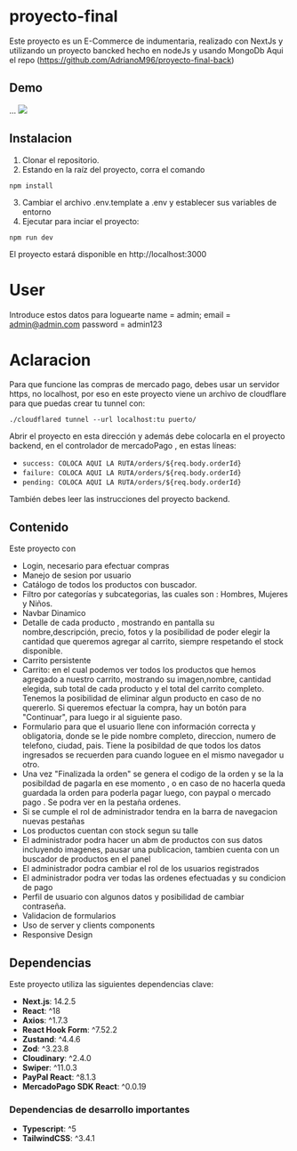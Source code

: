 # proyecto-final
Este proyecto es un E-Commerce de indumentaria, realizado con NextJs y utilizando un proyecto bancked hecho en nodeJs y usando MongoDb
Aqui el repo (https://github.com/AdrianoM96/proyecto-final-back)

## Demo
 ... ![](./src/assets/gif/demo.gif)

## Instalacion
1) Clonar el repositorio.
2) Estando en la raíz del proyecto, corra el comando
```
npm install
```
3) Cambiar el archivo .env.template a .env y establecer sus variables de entorno
4) Ejecutar para inciar el proyecto:
```
npm run dev
``` 
El proyecto estará disponible en http://localhost:3000

# User
Introduce estos datos para loguearte
    name = admin;
    email = admin@admin.com
    password = admin123

# Aclaracion
Para que funcione las compras de mercado pago, debes usar un servidor https, no localhost, por eso en este proyecto viene un archivo de cloudflare para que puedas crear tu tunnel con:

`./cloudflared tunnel --url localhost:tu puerto/`

Abrir el proyecto en esta dirección y además debe colocarla en el proyecto backend, en el controlador de mercadoPago , en estas líneas:

- `success: COLOCA AQUI LA RUTA/orders/${req.body.orderId}`
- `failure: COLOCA AQUI LA RUTA/orders/${req.body.orderId}`
- `pending: COLOCA AQUI LA RUTA/orders/${req.body.orderId}`

También debes leer las instrucciones del proyecto backend.


## Contenido
Este proyecto con
* Login, necesario para efectuar compras
* Manejo de sesion por usuario
* Catálogo de todos los productos con buscador.
* Filtro por categorías y subcategorias, las cuales son : Hombres, Mujeres y Niños.
* Navbar Dinamico
* Detalle de cada producto , mostrando en pantalla su nombre,descripción, precio, fotos y la posibilidad de poder elegir la cantidad que queremos agregar al carrito, siempre respetando el stock disponible.
* Carrito persistente
* Carrito: en el cual podemos ver todos los productos que hemos agregado a nuestro carrito, mostrando su imagen,nombre, cantidad elegida, sub total de cada producto y el total del carrito completo. Tenemos la posibilidad de eliminar algun producto en caso de no quererlo. Si queremos efectuar la compra, hay un botón para "Continuar", para luego ir al siguiente paso.
* Formulario para que el usuario llene con información correcta y obligatoria, donde se le pide nombre completo, direccion, numero de telefono, ciudad, pais. Tiene la posibildad de que todos los datos ingresados se recuerden para cuando loguee en el mismo navegador u otro.
* Una vez "Finalizada la orden" se genera el codigo de la orden y se la la posibildad de pagarla en ese momento , o en caso de no hacerla queda guardada la orden para poderla pagar luego, con paypal o mercado pago . Se podra ver en la pestaña ordenes.
* Si se cumple el rol de administrador tendra en la barra de navegacion nuevas pestañas
* Los productos cuentan con stock segun su talle
* El administrador podra hacer un abm de productos con sus datos incluyendo imagenes, pausar una publicacion, tambien cuenta con un buscador de productos en el panel
* El administrador podra cambiar el rol de los usuarios registrados
* El administrador podra ver todas las ordenes efectuadas y su condicion de pago
* Perfil de usuario con algunos datos y posibilidad de cambiar contraseña.
* Validacion de formularios
* Uso de server y clients components
* Responsive Design


## Dependencias

Este proyecto utiliza las siguientes dependencias clave:

- **Next.js**: 14.2.5
- **React**: ^18
- **Axios**: ^1.7.3
- **React Hook Form**: ^7.52.2
- **Zustand**: ^4.4.6
- **Zod**: ^3.23.8
- **Cloudinary**: ^2.4.0
- **Swiper**: ^11.0.3
- **PayPal React**: ^8.1.3
- **MercadoPago SDK React**: ^0.0.19

### Dependencias de desarrollo importantes

- **Typescript**: ^5
- **TailwindCSS**: ^3.4.1







